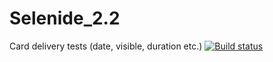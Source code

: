 # Selenide_2.2
Card delivery tests (date, visible, duration etc.)
[![Build status](https://ci.appveyor.com/api/projects/status/r1e04cf7nctfj7uy?svg=true)](https://ci.appveyor.com/project/Vermulion/selenide-2-2)